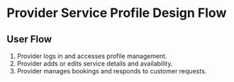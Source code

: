 # Provider Service Profile Design Flow

## User Flow
1. Provider logs in and accesses profile management.
2. Provider adds or edits service details and availability.
3. Provider manages bookings and responds to customer requests.
